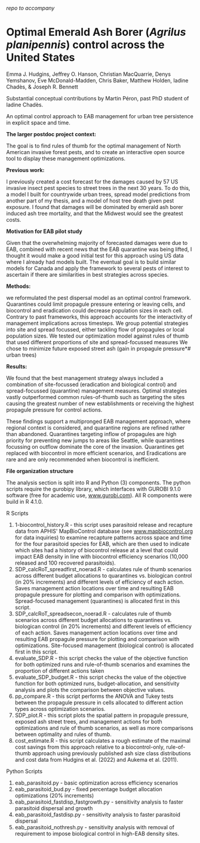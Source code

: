 _repo to accompany_
# Optimal Emerald Ash Borer (*Agrilus planipennis*) control across the United States
Emma J. Hudgins, Jeffrey O. Hanson, Christian MacQuarrie, Denys Yemshanov, Eve McDonald-Madden, Chris Baker, Matthew Holden, Iadine Chadès, & Joseph R. Bennett

Substantial conceptual contributions by Martin Péron, past PhD student of Iadine Chadès.

An optimal control approach to EAB management for urban tree persistence in explicit space and time.

**The larger postdoc project context:**

The goal is to find rules of thumb for the optimal management of North American invasive forest pests, and to create an interactive open source tool to display these management optimizations.

**Previous work:**

I previously created a cost forecast for the damages caused by 57 US invasive insect pest species to street trees in the next 30 years. To do this, a model I built for countrywide urban trees, spread model predictions from another part of my thesis, and a model of host tree death given pest exposure. I found that damages will be dominated by emerald ash borer induced ash tree mortality, and that the Midwest would see the greatest costs.

**Motivation for EAB pilot study**	

Given that the overwhelming majority of forecasted damages were due to EAB, combined with recent news that the EAB quarantine was being lifted, I thought it would make a good initial test for this approach using US data where I already had models built. The eventual goal is to build similar models for Canada and apply the framework to several pests of interest to ascertain if there are similarities in best strategies across species.


**Methods:**

we reformulated the pest dispersal model as an optimal control framework. Quarantines could limit propagule pressure entering or leaving cells, and biocontrol and eradication could decrease population sizes in each cell.
Contrary to past frameworks, this approach accounts for the interactivity of management implications across timesteps. 
We group potential strategies into site and spread focussed, either tackling flow of propagules or local population sizes. 
We tested our optimization model against rules of thumb that used different proportions of site and spread-focussed measures
We chose to minimize future exposed street ash (gain in propagule pressure*# urban trees)

**Results:** 

We found that the best management strategy always included a combination of site-focussed (eradication and biological control) and spread-focussed (quarantine) management measures. Optimal strategies vastly outperformed common rules-of-thumb such as targeting the sites causing the greatest number of new establishments or receiving the highest propagule pressure for control actions. 

These findings support a multipronged EAB management approach, where regional context is considered, and quarantine regions are refined rather than abandoned. Quarantines targeting inflow of propagules are high priority for preventing new jumps to areas like Seattle, while quarantines focussing on outflow dominate the core of the invasion. Quarantines  get replaced with biocontrol in more efficient scenarios, and Eradications are rare and are only recommended when biocontrol is inefficient.

**File organization structure**

The analysis section is split into R and Python (3) components. The python scripts require the gurobipy library, which interfaces with GUROBI 9.1.0 software (free for academic use, www.gurobi.com). All R components were build in R 4.1.0.

R Scripts
1. 1-biocontrol_history.R - this script uses parasitoid release and recapture data from APHIS' MapBioControl database (see www.mapbiocontrol.org for data inquiries) to examine recapture patterns across space and time for the four parasitoid species for EAB, which are then used to indicate which sites had a history of biocontrol release at a level that could impact EAB density in line with biocontrol efficiency scenarios (10,000 released and 100 recovered parasitoids).
2. SDP_calcRoT_spreadfirst_noerad.R - calculates rule of thumb scenarios across different budget allocations to quarantines vs. biologican control (in 20% increments) and different levels of efficiency of each action. Saves management action locations over time and resulting EAB propagule pressure for plotting and comparison with optimizations. Spread-focused management (quarantines) is allocated first in this script.
3. SDP_calcRoT_spreadsecon_noerad.R - calculates rule of thumb scenarios across different budget allocations to quarantines vs. biologican control (in 20% increments) and different levels of efficiency of each action. Saves management action locations over time and resulting EAB propagule pressure for plotting and comparison with optimizations. Site-focused management (biological control) is allocated first in this script.
4. evaluate_SDP.R - this script checks the value of the objective function for both optimized runs and rule-of-thumb scenarios and examines the proportion of different actions taken 
5. evaluate_SDP_budget.R - this script checks the value of the objective function for both optimized runs, budget-allocation, and sensitivity analysis and plots the comparison between objective values.
6. pp_compare.R - this script performs the ANOVA and Tukey tests between the propagule pressure in cells allocated to different action types across optimization scenarios.
7. SDP_plot.R - this script plots the spatial pattern in propagule pressure, exposed ash street trees, and management actions for both optimizations and rule of thumb scenarios, as well as more comparisons between optimality and rules of thumb.
8. cost_estimate.R - this script calculates a rough estimate of the maximal cost savings from this approach relative to a biocontrol-only, rule-of-thumb approach using previously published ash size class distributions and cost data from Hudgins et al. (2022) and Aukema et al. (2011).

Python Scripts
1. eab_parasitoid.py - basic optimization across efficiency scenarios
2. eab_parasitoid_bud.py - fixed percentage budget allocation optimizations (20% increments)
3. eab_parasitoid_fastdisp_fastgrowth.py - sensitivity analysis to faster parasitoid dispersal and growth
4. eab_parasitoid_fastdisp.py - sensitivity analysis to faster parasitoid dispersal
5. eab_parasitoid_nothresh.py - sensitivity analysis with removal of requirement to impose biological control in high-EAB density sites.
